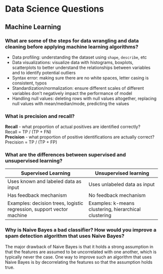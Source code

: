 # Data Science Questions

## Machine Learning

### What are some of the steps for data wrangling and data cleaning before applying machine learning algorithms?
- Data profiling: understanding the dataset using `shape`, `describe`, etc
- Data visualizations: visualize data with histograms, boxplots, scatterplots to better understand the relationships between variables and to identify potential outliers
- Syntax error: making sure there are no white spaces, letter casing is consistent, typos
- Standardization/normalization: ensure different scales of different variables don't negatively impact the performance of model
- Handling null values: deleting rows with null values altogether, replacing null values with mean/median/mode, predicting the values

### What is precision and recall?
**Recall** - what proportion of actual positives are identified correctly? <br>
Recall = TP / (TP + FN) <br>
**Precision** - what proportion of positive identifications are actually correct? <br>
Precision = TP / (TP + FP)

### What are the differences between supervised and unsupervised learning?
| Supervised Learning | Unsupervised learning |
| --- | --- |
| Uses known and labeled data as input | Uses unlabeled data as input |
| Has feedback mechanism | No feedback mechanism |
| Examples: decision trees, logistic regression, support vector machine | Examples: k-means clustering, hierarchical clustering |

### Why is Naive Bayes a bad classifier? How would you improve a spam detection algorithm that uses Naive Bayes?
The major drawback of Naive Bayes is that it holds a strong assumption in that the features are assumed to be uncorrelated with one another, which is typically never the case. One way to improve such an algorithm that uses Naive Bayes is by decorrelating the features so that the assumption holds true.
